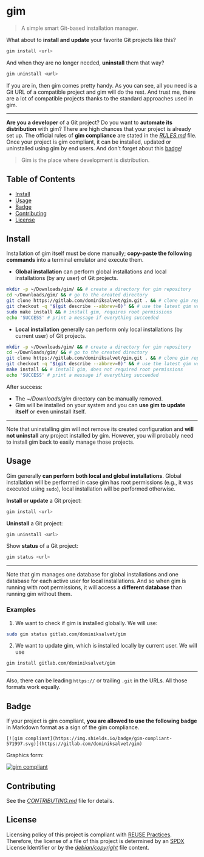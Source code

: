 # gim

> A simple smart Git-based installation manager.

What about to **install and update** your favorite Git projects like this?

```sh
gim install <url>
```

And when they are no longer needed, **uninstall** them that way?

```sh
gim uninstall <url>
```

If you are in, then gim comes pretty handy. As you can see, all you need is a Git URL of a compatible project and gim will do the rest. And trust me, there are a lot of compatible projects thanks to the standard approaches used in gim.

---

**Are you a developer** of a Git project? Do you want to **automate its distribution** with gim? There are high chances that your project is already set up. The official rules of **gim compliance** are stated in the [*RULES.md*](RULES.md) file. Once your project is gim compliant, it can be installed, updated or uninstalled using gim by end users. And don't forget about this [badge](#badge)!

> Gim is the place where development is distribution.

## Table of Contents

* [Install](#install)
* [Usage](#usage)
* [Badge](#badge)
* [Contributing](#contributing)
* [License](#license)

## Install

Installation of gim itself must be done manually; **copy-paste the following commands** into a terminal emulator and execute them.

* **Global installation** can perform global installations and local installations (by any user) of Git projects.

```sh
mkdir -p ~/Downloads/gim/ && # create a directory for gim repository
cd ~/Downloads/gim/ && # go to the created directory
git clone https://gitlab.com/dominiksalvet/gim.git . && # clone gim repository
git checkout -q "$(git describe --abbrev=0)" && # use the latest gim version
sudo make install && # install gim, requires root permissions
echo 'SUCCESS' # print a message if everything succeeded
```

* **Local installation** generally can perform only local installations (by current user) of Git projects.

```sh
mkdir -p ~/Downloads/gim/ && # create a directory for gim repository
cd ~/Downloads/gim/ && # go to the created directory
git clone https://gitlab.com/dominiksalvet/gim.git . && # clone gim repository
git checkout -q "$(git describe --abbrev=0)" && # use the latest gim version
make install && # install gim, does not required root permissions
echo 'SUCCESS' # print a message if everything succeeded
```

After success:

* The *~/Downloads/gim* directory can be manually removed.
* Gim will be installed on your system and you can **use gim to update itself** or even uninstall itself.

---

Note that uninstalling gim will not remove its created configuration and **will not uninstall** any project installed by gim. However, you will probably need to install gim back to easily manage those projects.

## Usage

Gim generally **can perform both local and global installations**. Global installation will be performed in case gim has root permissions (e.g., it was executed using `sudo`), local installation will be performed otherwise.


**Install or update** a Git project:

```sh
gim install <url>
```

**Uninstall** a Git project:

```sh
gim uninstall <url>
```

Show **status** of a Git project:

```sh
gim status <url>
```

---

Note that gim manages one database for global installations and one database for each active user for local installations. And so when gim is running with root permissions, it will access **a different database** than running gim without them.

### Examples

1. We want to check if gim is installed globally. We will use:

```sh
sudo gim status gitlab.com/dominiksalvet/gim
```

2. We want to update gim, which is installed locally by current user. We will use

```sh
gim install gitlab.com/dominiksalvet/gim
```

---

Also, there can be leading `https://` or trailing `.git` in the URLs. All those formats work equally.

## Badge

If your project is gim compliant, **you are allowed to use the following badge** in Markdown format as a sign of the gim compliance.

```
[![gim compliant](https://img.shields.io/badge/gim-compliant-571997.svg)](https://gitlab.com/dominiksalvet/gim)
```

Graphics form:

[![gim compliant](https://img.shields.io/badge/gim-compliant-571997.svg)](https://gitlab.com/dominiksalvet/gim)

## Contributing

See the [*CONTRIBUTING.md*](CONTRIBUTING.md) file for details.

## License

Licensing policy of this project is compliant with [REUSE Practices](https://reuse.software/practices/2.0/). Therefore, the license of a file of this project is determined by an [SPDX](https://spdx.org/) License Identifier or by the [*debian/copyright*](debian/copyright) file content.
